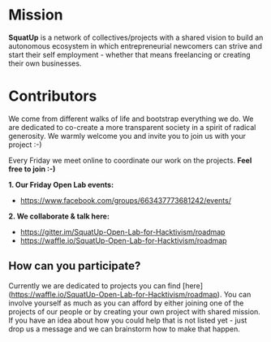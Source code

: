 # Mission

**SquatUp** is a network of collectives/projects with a shared vision to build an autonomous ecosystem in which entrepreneurial newcomers can strive and start their self employment - whether that means freelancing or creating their own businesses.

# Contributors
We come from different walks of life and bootstrap everything we do. We are dedicated to co-create a more transparent society in a spirit of radical generosity. We warmly welcome you and invite you to join us with your project :-)

Every Friday we meet online to coordinate our work on the projects. **Feel free to join :-)**

**1. Our Friday Open Lab events:**
* https://www.facebook.com/groups/663437773681242/events/

**2. We collaborate & talk here:**
* https://gitter.im/SquatUp-Open-Lab-for-Hacktivism/roadmap
* https://waffle.io/SquatUp-Open-Lab-for-Hacktivism/roadmap

## How can you participate?

Currently we are dedicated to projects you can find [here] (https://waffle.io/SquatUp-Open-Lab-for-Hacktivism/roadmap).
You can involve yourself as much as you can afford by either joining one of the projects of our people or by creating your own project with shared mission. If you have an idea about how you could help that is not listed yet - just drop us a message and we can brainstorm how to make that happen.  



